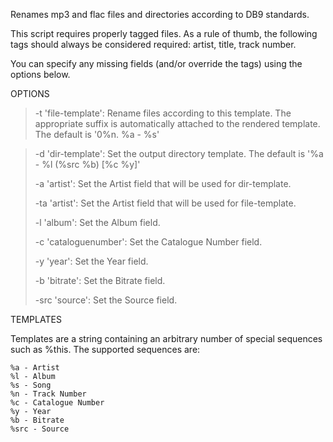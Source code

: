 Renames mp3 and flac files and directories according to DB9 standards.

This script requires properly tagged files. As a rule of thumb, the following tags should always be considered required:
  artist, title, track number.

You can specify any missing fields (and/or override the tags) using the options below.

OPTIONS

>  -t 'file-template':
>    Rename files according to this template. The appropriate suffix is automatically attached to the rendered template. The default is '0%n. %a - %s'

>  -d 'dir-template':
>    Set the output directory template. The default is '%a - %l (%src %b) [%c %y]'
>
>  -a 'artist':
>    Set the Artist field that will be used for dir-template.
>
>  -ta 'artist':
>    Set the Artist field that will be used for file-template.
>
>  -l 'album':
>    Set the Album field.
>
>  -c 'cataloguenumber':
>    Set the Catalogue Number field.
>
>  -y 'year':
>    Set the Year field.
>
>  -b 'bitrate':
>    Set the Bitrate field.
>
>  -src 'source':
>    Set the Source field.

TEMPLATES

  Templates are a string containing an arbitrary number of special sequences such as %this.
  The supported sequences are:

    %a - Artist
    %l - Album
    %s - Song
    %n - Track Number
    %c - Catalogue Number
    %y - Year
    %b - Bitrate
    %src - Source
